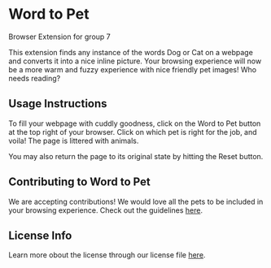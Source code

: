# Word to Pet
Browser Extension for group 7


This extension finds any instance of the words Dog or Cat on a webpage and converts it into a nice inline picture. Your browsing experience will now be a more warm and fuzzy experience with nice friendly pet images! Who needs reading?


## Usage Instructions
To fill your webpage with cuddly goodness, click on the Word to Pet button at the top right of your browser. Click on which pet is right for the job, and voila! The page is littered with animals.

You may also return the page to its original state by hitting the Reset button.


## Contributing to Word to Pet

We are accepting contributions! We would love all the pets to be included in your browsing experience. Check out the guidelines [here](https://github.com/nyu-ossd-s20/word-to-pet/blob/master/CONTRIBUTING.md).



## License Info
Learn more obout the license through our license file [here](https://github.com/nyu-ossd-s20/word-to-pet/blob/master/LICENSE).
